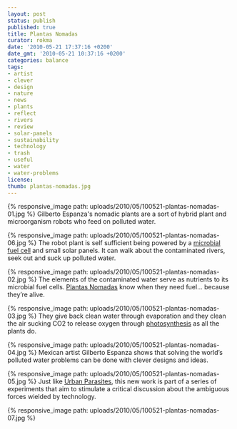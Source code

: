 ```yaml
---
layout: post
status: publish
published: true
title: Plantas Nomadas
curator: rokma
date: '2010-05-21 17:37:16 +0200'
date_gmt: '2010-05-21 10:37:16 +0200'
categories: balance
tags:
- artist
- clever
- design
- nature
- news
- plants
- reflect
- rivers
- review
- solar-panels
- sustainability
- technology
- trash
- useful
- water
- water-problems
license:
thumb: plantas-nomadas.jpg
---
```


{% responsive_image path: uploads/2010/05/100521-plantas-nomadas-01.jpg %}
Gilberto Espanza's nomadic plants are a sort of hybrid plant and microorganism robots who feed on polluted water.

{% responsive_image path: uploads/2010/05/100521-plantas-nomadas-06.jpg %}
The robot plant is self sufficient being powered by a <a href="http://en.wikipedia.org/wiki/Microbial_fuel_cell"   rel="noopener">microbial fuel cell</a> and small solar panels. It can walk about the contaminated rivers, seek out and suck up polluted water.

{% responsive_image path: uploads/2010/05/100521-plantas-nomadas-02.jpg %}
The elements of the contaminated water serve as nutrients to its microbial fuel cells. <a   href="http://www.plantasnomadas.com/">Plantas Nomadas</a> know when they need fuel&hellip; because they&rsquo;re alive.

{% responsive_image path: uploads/2010/05/100521-plantas-nomadas-03.jpg %}
They give back clean water through evaporation and they clean the air sucking CO2 to release oxygen through <a   href="http://en.wikipedia.org/wiki/Photosynthesis">photosynthesis</a> as all the plants do.

{% responsive_image path: uploads/2010/05/100521-plantas-nomadas-04.jpg %}
Mexican artist Gilberto Espanza shows that solving the world&rsquo;s polluted water problems can be done with clever designs and ideas.

{% responsive_image path: uploads/2010/05/100521-plantas-nomadas-05.jpg %}
Just like <a   href="http://parasitosurbanos.com">Urban Parasites</a>, this new work is part of a series of experiments that aim to stimulate a critical discussion about the ambiguous forces wielded by technology.

{% responsive_image path: uploads/2010/05/100521-plantas-nomadas-07.jpg %}
